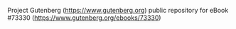 Project Gutenberg (https://www.gutenberg.org) public repository for eBook #73330 (https://www.gutenberg.org/ebooks/73330)

